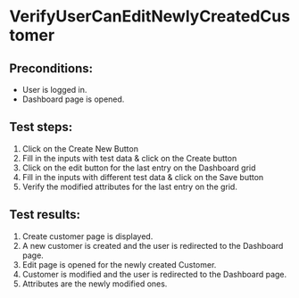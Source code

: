 # VerifyUserCanEditNewlyCreatedCustomer

## Preconditions:

- User is logged in.
- Dashboard page is opened.

## Test steps:

1. Click on the Create New Button
2. Fill in the inputs with test data & click on the Create button
3. Click on the edit button for the last entry on the Dashboard grid
4. Fill in the inputs with different test data & click on the Save button
5. Verify the modified attributes for the last entry on the grid.

## Test results:

1. Create customer page is displayed.
2. A new customer is created and the user is redirected to the Dashboard page.
3. Edit page is opened for the newly created Customer.
4. Customer is modified and the user is redirected to the Dashboard page.
5. Attributes are the newly modified ones.
